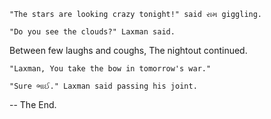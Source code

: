     "The stars are looking crazy tonight!" said રામ giggling.

    "Do you see the clouds?" Laxman said.


Between few laughs and coughs, The nightout continued. 

    "Laxman, You take the bow in tomorrow's war."

    "Sure ભાઈ." Laxman said passing his joint.

-- The End.